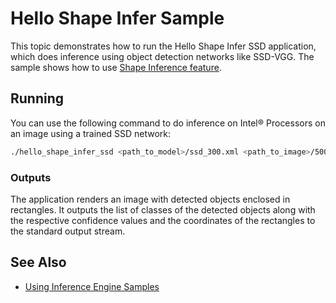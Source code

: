 # Hello Shape Infer Sample

This topic demonstrates how to run the Hello Shape Infer SSD application, which does inference using object detection
networks like SSD-VGG. The sample shows how to use [Shape Inference feature](./docs/Inference_Engine_Developer_Guide/ShapeInference.md).

## Running

You can use the following command to do inference on Intel&reg; Processors on an image using a trained SSD network:
```sh
./hello_shape_infer_ssd <path_to_model>/ssd_300.xml <path_to_image>/500x500.bmp CPU 3
```

### Outputs

The application renders an image with detected objects enclosed in rectangles. It outputs the list of classes
of the detected objects along with the respective confidence values and the coordinates of the
rectangles to the standard output stream.

## See Also
* [Using Inference Engine Samples](./docs/Inference_Engine_Developer_Guide/Samples_Overview.md)
